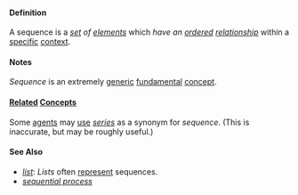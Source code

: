 #### Definition

A sequence is a *[set](https://github.com/gcassel/Modular-Organization-Terminology/blob/master/terms/set.md) of [elements](https://github.com/gcassel/Modular-Organization-Terminology/blob/master/terms/element.md)* which *have an [ordered](https://github.com/gcassel/Modular-Organization-Terminology/blob/master/terms/order.md) [relationship](https://github.com/gcassel/Modular-Organization-Terminology/blob/master/terms/relate.md)* within a [specific](https://github.com/gcassel/Modular-Organization-Terminology/blob/master/terms/specific.md) [context](https://github.com/gcassel/Modular-Organization-Terminology/blob/master/terms/context.md). 

#### Notes

*Sequence* is an extremely [generic](https://github.com/gcassel/Modular-Organization-Terminology/blob/master/terms/generic.md) [fundamental](https://github.com/gcassel/Modular-Organization-Terminology/blob/master/terms/base.md) [concept](https://github.com/gcassel/Modular-Organization-Terminology/blob/master/terms/concept.md).

#### [Related](https://github.com/gcassel/Modular-Organization-Terminology/blob/master/terms/relationship.md) [Concepts](https://github.com/gcassel/Modular-Organization-Terminology/blob/master/terms/concept.md)

Some [agents](https://github.com/gcassel/Modular-Organization-Terminology/blob/master/terms/agent.md) may [use](https://github.com/gcassel/Modular-Organization-Terminology/blob/master/terms/use.md) *[series](https://github.com/gcassel/Modular-Organization-Terminology/blob/master/terms/series.md)* as a synonym for *sequence*. (This is inaccurate, but may be roughly useful.)

#### See Also

* *[list](https://github.com/gcassel/Modular-Organization-Terminology/blob/master/terms/list.md)*: *Lists* often [represent](https://github.com/gcassel/Modular-Organization-Terminology/blob/master/terms/represent.md) sequences.
* *[sequential process](https://github.com/gcassel/Modular-Organization-Terminology/blob/master/compound-terms/sequential-process.md)*

